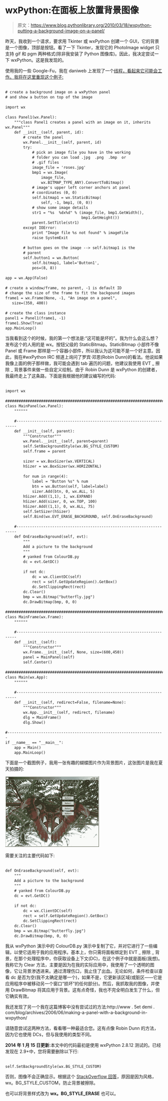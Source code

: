 # wxPython:在面板上放置背景图像

> 原文：<https://www.blog.pythonlibrary.org/2010/03/18/wxpython-putting-a-background-image-on-a-panel/>

昨天，我收到一个请求，要求用 Tkinter 或 wxPython 创建一个 GUI，它的背景是一个图像，顶部是按钮。看了一下 Tkinter，发现它的 PhotoImage widget 只支持 gif 和 pgm 两种格式(除非我安装了 Python 图像库)。因此，我决定尝试一下 wxPython。这是我发现的。

使用我的一些 Google-Fu，我在 daniweb 上发现了一个[线程，看起来它可能会工作。我将在这里重现这个例子:](http://www.daniweb.com/forums/thread71560.html#)

```

# create a background image on a wxPython panel
# and show a button on top of the image

import wx

class Panel1(wx.Panel):
    """class Panel1 creates a panel with an image on it, inherits wx.Panel"""
    def __init__(self, parent, id):
        # create the panel
        wx.Panel.__init__(self, parent, id)
        try:
            # pick an image file you have in the working 
            # folder you can load .jpg  .png  .bmp  or 
            # .gif files
            image_file = 'roses.jpg'
            bmp1 = wx.Image(
                image_file, 
                wx.BITMAP_TYPE_ANY).ConvertToBitmap()
            # image's upper left corner anchors at panel 
            # coordinates (0, 0)
            self.bitmap1 = wx.StaticBitmap(
                self, -1, bmp1, (0, 0))
            # show some image details
            str1 = "%s  %dx%d" % (image_file, bmp1.GetWidth(),
                                  bmp1.GetHeight()) 
            parent.SetTitle(str1)
        except IOError:
            print "Image file %s not found" % imageFile
            raise SystemExit

        # button goes on the image --> self.bitmap1 is the 
        # parent
        self.button1 = wx.Button(
            self.bitmap1, label='Button1', 
            pos=(8, 8))

app = wx.App(False)

# create a window/frame, no parent, -1 is default ID
# change the size of the frame to fit the backgound images
frame1 = wx.Frame(None, -1, "An image on a panel", 
   size=(350, 400))

# create the class instance
panel1 = Panel1(frame1, -1)
frame1.Show(True)
app.MainLoop()

```

当我看到这个的时候，我的第一个想法是:“这可能是坏的”。我为什么会这么想？发布这个的人用的是 wx。按钮父级的 StaticBitmap。StaticBitmap 小部件不像 Panel 或 Frame 那样是一个容器小部件，所以我认为这可能不是一个好主意。因此，我在#wxPython IRC 频道上询问了罗宾·邓恩(Robin Dunn)的看法。他说如果我像上面的例子那样做，我可能会遇到 tab 遍历的问题，他建议我使用 EVT _ 擦除 _ 背景事件来做一些自定义绘制。由于 Robin Dunn 是 wxPython 的创建者，我最终走上了这条路，下面是我根据他的建议编写的代码:

```

import wx

########################################################################
class MainPanel(wx.Panel):
    """"""

    #----------------------------------------------------------------------
    def __init__(self, parent):
        """Constructor"""
        wx.Panel.__init__(self, parent=parent)
        self.SetBackgroundStyle(wx.BG_STYLE_CUSTOM)
        self.frame = parent

        sizer = wx.BoxSizer(wx.VERTICAL)
        hSizer = wx.BoxSizer(wx.HORIZONTAL)

        for num in range(4):
            label = "Button %s" % num
            btn = wx.Button(self, label=label)
            sizer.Add(btn, 0, wx.ALL, 5)
        hSizer.Add((1,1), 1, wx.EXPAND)
        hSizer.Add(sizer, 0, wx.TOP, 100)
        hSizer.Add((1,1), 0, wx.ALL, 75)
        self.SetSizer(hSizer)
        self.Bind(wx.EVT_ERASE_BACKGROUND, self.OnEraseBackground)

    #----------------------------------------------------------------------
    def OnEraseBackground(self, evt):
        """
        Add a picture to the background
        """
        # yanked from ColourDB.py
        dc = evt.GetDC()

        if not dc:
            dc = wx.ClientDC(self)
            rect = self.GetUpdateRegion().GetBox()
            dc.SetClippingRect(rect)
        dc.Clear()
        bmp = wx.Bitmap("butterfly.jpg")
        dc.DrawBitmap(bmp, 0, 0)

########################################################################
class MainFrame(wx.Frame):
    """"""

    #----------------------------------------------------------------------
    def __init__(self):
        """Constructor"""
        wx.Frame.__init__(self, None, size=(600,450))
        panel = MainPanel(self)        
        self.Center()

########################################################################
class Main(wx.App):
    """"""

    #----------------------------------------------------------------------
    def __init__(self, redirect=False, filename=None):
        """Constructor"""
        wx.App.__init__(self, redirect, filename)
        dlg = MainFrame()
        dlg.Show()

#----------------------------------------------------------------------
if __name__ == "__main__":
    app = Main()
    app.MainLoop()

```

下面是一个截图例子，我用一张有趣的蝴蝶图片作为背景图片，这张图片是我在夏天拍摄的:

[![](img/da1a2af5488fce2ea95c59135a4d9dfb.png "panel_with_bg")](https://www.blog.pythonlibrary.org/wp-content/uploads/2010/03/panel_with_bg.png)

需要关注的主要代码如下:

```

def OnEraseBackground(self, evt):
    """
    Add a picture to the background
    """
    # yanked from ColourDB.py
    dc = evt.GetDC()

    if not dc:
        dc = wx.ClientDC(self)
        rect = self.GetUpdateRegion().GetBox()
        dc.SetClippingRect(rect)
    dc.Clear()
    bmp = wx.Bitmap("butterfly.jpg")
    dc.DrawBitmap(bmp, 0, 0)

```

我从 wxPython 演示中的 ColourDB.py 演示中复制了它，并对它进行了一些编辑，以使它适用于我的应用程序。基本上，你只需将面板绑定到 EVT _ 擦除 _ 背景，在那个处理程序中，你获取设备上下文(DC)，在这个例子中就是面板(我想)。我称它为 Clear 方法，主要是因为在我的实际应用中，我使用了一个透明的图像，它让背景渗透进来。通过清理伤口，我止住了出血。无论如何，条件检查以查看 dc 是否为空(我不太确定是哪一个)，如果不是，它更新该区域(或脏区——它是应用程序中被移动另一个窗口“损坏”的任何部分)。然后，我抓取我的图像，并使用 DrawBitmap 将其应用于背景。这有点奇怪，我也不完全明白发生了什么，但它确实有效。

我还发现了另一个我在这篇博客中没有尝试过的方法:http://www . 5et demi . com/blog/archives/2006/06/making-a-panel-with-a-background-in-wxpython/

请随意尝试这两种方法，看看哪一种最适合您。这有点像 Robin Dunn 的方法，因为它也使用 DCs，但与我使用的类型不同。

**2014 年 1 月 15 日更新**:本文中的代码最初是使用 wxPython 2.8.12 测试的。已经发现在 2.9+中，您将需要删除以下行:

```

self.SetBackgroundStyle(wx.BG_STYLE_CUSTOM)

```

否则，图像不会正确显示。根据这个 [StackOverflow 回答](http://stackoverflow.com/a/21128901/393194)，原因是因为风格，wx。BG_STYLE_CUSTOM，防止背景被擦除。

也可以将背景样式改为 **wx。BG_STYLE_ERASE** 也可以。